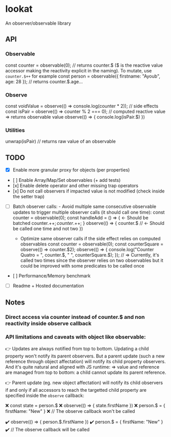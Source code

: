 # lookat

An observer/observable library

## API

### Observable

const counter = observable(0); // returns counter.$ ($ is the reactive value accessor making the reactivity explicit in the naming). To mutate, use `counter.$++` for example
const person = observable({ firstname: "Ayoub", age: 28 }); // returns counter.\$.age...

### Observe

const voidValue = observe(() => console.log(counter \* 2)); // side effects
const isPair = observe(() => counter % 2 === 0); // computed reactive value => returns observable value
observe(() => {
console.log(isPair.\$)
})

### Utilities

unwrap(isPair) // returns raw value of an observable

## TODO

-   [x] Enable more granular proxy for objects (per properties)
-   [ ] Enable Array/Map/Set observables (+ add tests)
-   [x] Enable delete operator and other missing trap operators
-   [x] Do not call observers if impacted value is not modified (check inside the setter trap)
-   [ ] Batch observer calls: - Avoid multiple same consecutive observable updates to trigger multiple observer calls (it should call one time):
        const counter = observable(0);
        const handleAdd = () => { <- Should be batched
        counter.$++;
        counter.$++;
        }
        observe(() => {
        counter.\$ // <- Should be called one time and not two
        })

    -   Optimize same observer calls if the side effect relies on computed observables
        const counter = observable(0);
        const counterSquare = observe(() => counter.$2);
        observe(() => {
        console.log("Counter Quatro = ", counter.$, " ", counterSquare.\$);
        });
        // => Currently, it's called two times since the observer relies on two observables but it could be improved with some predicates to be called once

-   [ ] Performance/Memory benchmark
-   [ ] Readme + Hosted documentation

## Notes

### Direct access via counter instead of counter.\$ and non reactivity inside observe callback

### API limitations and caveats with object like observable:

👉 Updates are always notified from top to bottom. Updating a child property won't notify its parent observers. But a parent update (such a new reference through object affectation) will notify its child property observers. And it's quite natural and aligned with JS runtime:
=> value and reference are managed from top to bottom: a child cannot update its parent reference.

👉 Parent update (eg. new object affectation) will notify its child observers if and only if all accessors to reach the targetted child property are specified inside the `observe` callback:

❌ const state = person.$
❌	observe(() => { state.firstName })
❌	person.$ = { firstName: "New" }
❌ // The observe callback won't be called

✔️ observe(() => { person.$.firstName })
✔️	person.$ = { firstName: "New" }
✔️ // The observe callback will be called
